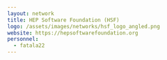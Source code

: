 ```yaml
---
layout: network
title: HEP Software Foundation (HSF)
logo: /assets/images/networks/hsf_logo_angled.png
website: https://hepsoftwarefoundation.org
personnel:
  - fatala22
---
```

